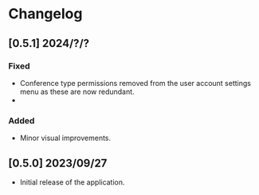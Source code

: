 # Changelog

## [0.5.1]  2024/?/?
### Fixed
- Conference type permissions removed from the user account settings menu as these are now redundant.
- 
### Added
- Minor visual improvements.

## [0.5.0]  2023/09/27
- Initial release of the application.
